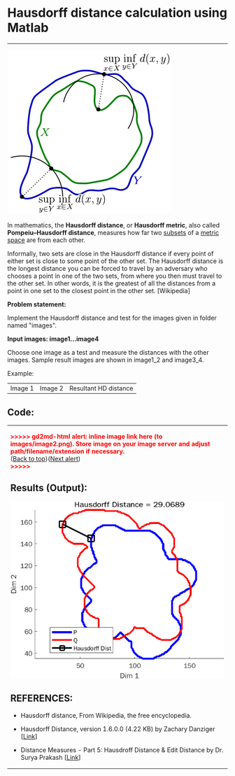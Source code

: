 # Hausdorff distance calculation using Matlab

* * *


![image alt text](image_0.png)

In mathematics, the **Hausdorff distance**, or **Hausdorff metric**, also called **Pompeiu–Hausdorff distance**, measures how far two [subsets](https://en.wikipedia.org/wiki/Subset) of a [metric space](https://en.wikipedia.org/wiki/Metric_space) are from each other.

Informally, two sets are close in the Hausdorff distance if every point of either set is close to some point of the other set. The Hausdorff distance is the longest distance you can be forced to travel by an adversary who chooses a point in one of the two sets, from where you then must travel to the other set. In other words, it is the greatest of all the distances from a point in one set to the closest point in the other set. [Wikipedia]

**Problem statement:**

Implement the Hausdorff distance and test for the images given in folder named "images".

**Input images: image1...image4**

Choose one image as a test and measure the distances with the other images. Sample result images are shown in image1_2 and image3_4.

Example:

<table>
  <tr>
    <td>
Image 1</td>
    <td>
Image 2</td>
    <td>
Resultant HD distance</td>
  </tr>
</table>


## Code:

<table>
  <tr>
   <td>
<p id="gdcalert2" ><span style="color: red; font-weight: bold">>>>>>  gd2md-html alert: inline image link here (to images/image2.png). Store image on your image server and adjust path/filename/extension if necessary. </span><br>(<a href="#">Back to top</a>)(<a href="#gdcalert3">Next alert</a>)<br><span style="color: red; font-weight: bold">>>>>> </span></p>

## Results (Output):

![image alt text](image_1.png)


## REFERENCES:

* Hausdorff distance, From Wikipedia, the free encyclopedia.

* Hausdorff Distance, version 1.6.0.0 (4.22 KB) by Zachary Danziger [[Link](https://in.mathworks.com/matlabcentral/fileexchange/26738-hausdorff-distance)]

* Distance Measures - Part 5: Hausdroff Distance & Edit Distance by Dr. Surya Prakash [[Link](https://www.youtube.com/watch?v=cmzL8b5Z7CY)]

